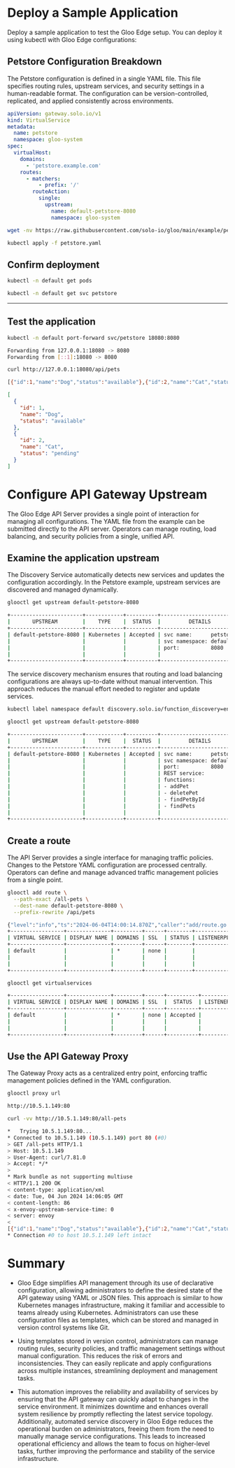 # Deploy a Sample Application
Deploy a sample application to test the Gloo Edge setup. You can deploy it using kubectl with Gloo Edge configurations:

## Petstore Configuration Breakdown
The Petstore configuration is defined in a single YAML file. This file specifies routing rules, upstream services, and security settings in a human-readable format. The configuration can be version-controlled, replicated, and applied consistently across environments.

```yaml
apiVersion: gateway.solo.io/v1
kind: VirtualService
metadata:
  name: petstore
  namespace: gloo-system
spec:
  virtualHost:
    domains:
      - 'petstore.example.com'
    routes:
      - matchers:
          - prefix: '/'
        routeAction:
          single:
            upstream:
              name: default-petstore-8080
              namespace: gloo-system
```

```bash
wget -nv https://raw.githubusercontent.com/solo-io/gloo/main/example/petstore/petstore.yaml
```

```bash
kubectl apply -f petstore.yaml
```

## Confirm deployment
```bash
kubectl -n default get pods
```

```bash
kubectl -n default get svc petstore
```

---
## Test the application

```bash
kubectl -n default port-forward svc/petstore 18080:8080
```

```bash
Forwarding from 127.0.0.1:18080 -> 8080
Forwarding from [::1]:18080 -> 8080
```

```bash
curl http://127.0.0.1:18080/api/pets
```

```bash
[{"id":1,"name":"Dog","status":"available"},{"id":2,"name":"Cat","status":"pending"}]
```

```json
[
  {
    "id": 1,
    "name": "Dog",
    "status": "available"
  },
  {
    "id": 2,
    "name": "Cat",
    "status": "pending"
  }
]
```
# Configure API Gateway Upstream
The Gloo Edge API Server provides a single point of interaction for managing all configurations. The YAML file from the example can be submitted directly to the API server. Operators can manage routing, load balancing, and security policies from a single, unified API.

## Examine the application upstream
The Discovery Service automatically detects new services and updates the configuration accordingly. In the Petstore example, upstream services are discovered and managed dynamically.
```bash
glooctl get upstream default-petstore-8080
```

```bash
+-----------------------+------------+----------+-------------------------+
|       UPSTREAM        |    TYPE    |  STATUS  |         DETAILS         |
+-----------------------+------------+----------+-------------------------+
| default-petstore-8080 | Kubernetes | Accepted | svc name:      petstore |
|                       |            |          | svc namespace: default  |
|                       |            |          | port:          8080     |
|                       |            |          |                         |
+-----------------------+------------+----------+-------------------------+
```
The service discovery mechanism ensures that routing and load balancing configurations are always up-to-date without manual intervention. This approach reduces the manual effort needed to register and update services.

```bash
kubectl label namespace default discovery.solo.io/function_discovery=enabled
```

```bash
glooctl get upstream default-petstore-8080
```

```bash
+-----------------------+------------+----------+-------------------------+
|       UPSTREAM        |    TYPE    |  STATUS  |         DETAILS         |
+-----------------------+------------+----------+-------------------------+
| default-petstore-8080 | Kubernetes | Accepted | svc name:      petstore |
|                       |            |          | svc namespace: default  |
|                       |            |          | port:          8080     |
|                       |            |          | REST service:           |
|                       |            |          | functions:              |
|                       |            |          | - addPet                |
|                       |            |          | - deletePet             |
|                       |            |          | - findPetById           |
|                       |            |          | - findPets              |
|                       |            |          |                         |
+-----------------------+------------+----------+-------------------------+
```

## Create a route 
The API Server provides a single interface for managing traffic policies. Changes to the Petstore YAML configuration are processed centrally. Operators can define and manage advanced traffic management policies from a single point.

```bash
glooctl add route \
  --path-exact /all-pets \
  --dest-name default-petstore-8080 \
  --prefix-rewrite /api/pets
```

```bash
{"level":"info","ts":"2024-06-04T14:00:14.870Z","caller":"add/route.go:156","msg":"Created new default virtual service","virtualService":"virtual_host:{domains:\"*\" routes:{matchers:{exact:\"/all-pets\"} route_action:{single:{upstream:{name:\"default-petstore-8080\" namespace:\"gloo-system\"}}} options:{prefix_rewrite:{value:\"/api/pets\"}}}} namespaced_statuses:{} metadata:{name:\"default\" namespace:\"gloo-system\" resource_version:\"2339\" generation:1}"}
+-----------------+--------------+---------+------+--------+-----------------+-----------------------------------+
| VIRTUAL SERVICE | DISPLAY NAME | DOMAINS | SSL  | STATUS | LISTENERPLUGINS |              ROUTES               |
+-----------------+--------------+---------+------+--------+-----------------+-----------------------------------+
| default         |              | *       | none |        |                 | /all-pets ->                      |
|                 |              |         |      |        |                 | gloo-system.default-petstore-8080 |
|                 |              |         |      |        |                 | (upstream)                        |
+-----------------+--------------+---------+------+--------+-----------------+-----------------------------------+
```

```bash
glooctl get virtualservices
```

```bash
+-----------------+--------------+---------+------+----------+-----------------+-----------------------------------+
| VIRTUAL SERVICE | DISPLAY NAME | DOMAINS | SSL  |  STATUS  | LISTENERPLUGINS |              ROUTES               |
+-----------------+--------------+---------+------+----------+-----------------+-----------------------------------+
| default         |              | *       | none | Accepted |                 | /all-pets ->                      |
|                 |              |         |      |          |                 | gloo-system.default-petstore-8080 |
|                 |              |         |      |          |                 | (upstream)                        |
+-----------------+--------------+---------+------+----------+-----------------+-----------------------------------+
```

## Use the API Gateway Proxy
 The Gateway Proxy acts as a centralized entry point, enforcing traffic management policies defined in the YAML configuration.
```bash
glooctl proxy url
```

```bash
http://10.5.1.149:80
```

```bash
curl -vv http://10.5.1.149:80/all-pets
```

```bash
*   Trying 10.5.1.149:80...
* Connected to 10.5.1.149 (10.5.1.149) port 80 (#0)
> GET /all-pets HTTP/1.1
> Host: 10.5.1.149
> User-Agent: curl/7.81.0
> Accept: */*
> 
* Mark bundle as not supporting multiuse
< HTTP/1.1 200 OK
< content-type: application/xml
< date: Tue, 04 Jun 2024 14:06:05 GMT
< content-length: 86
< x-envoy-upstream-service-time: 0
< server: envoy
< 
[{"id":1,"name":"Dog","status":"available"},{"id":2,"name":"Cat","status":"pending"}]
* Connection #0 to host 10.5.1.149 left intact
```

# Summary

* Gloo Edge simplifies API management through its use of declarative configuration, allowing administrators to define the desired state of the API gateway using YAML or JSON files. This approach is similar to how Kubernetes manages infrastructure, making it familiar and accessible to teams already using Kubernetes. Administrators can use these configuration files as templates, which can be stored and managed in version control systems like Git.

* Using templates stored in version control, administrators can manage routing rules, security policies, and traffic management settings without manual configuration. This reduces the risk of errors and inconsistencies. They can easily replicate and apply configurations across multiple instances, streamlining deployment and management tasks.

* This automation improves the reliability and availability of services by ensuring that the API gateway can quickly adapt to changes in the service environment. It minimizes downtime and enhances overall system resilience by promptly reflecting the latest service topology. Additionally, automated service discovery in Gloo Edge reduces the operational burden on administrators, freeing them from the need to manually manage service configurations. This leads to increased operational efficiency and allows the team to focus on higher-level tasks, further improving the performance and stability of the service infrastructure.

